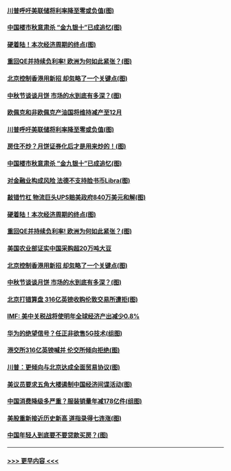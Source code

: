 #### [川普呼吁美联储将利率降至零或负值(图)](../pages/p5/907303.md?t=09141544) 
#### [中国楼市秋意肃杀 “金九银十”已成追忆(图)](../pages/p5/907275.md?t=09141544) 
#### [硬着陆！本次经济周期的终点(图)](../pages/p5/907268.md?t=09141544) 
#### [重回QE并持续负利率! 欧洲为何如此紧张？(图)](../pages/p5/907269.md?t=09141544) 
#### [北京控制香港用新招 却忽略了一个关键点(图)](../pages/p5/907256.md?t=09141544) 
#### [中秋节谈谈月饼 市场的水到底有多深？(图)](../pages/p5/907241.md?t=09141544) 
#### [欧佩克和非欧佩克产油国将维持减产至12月](../pages/p5/907339.md?t=09141544) 
#### [川普呼吁美联储将利率降至零或负值(图)](../pages/p5/907303.md?t=09141544) 
#### [房住不炒？月饼证券化后才是用来炒的！(图)](../pages/p5/907337.md?t=09141544) 
#### [中国楼市秋意肃杀 “金九银十”已成追忆(图)](../pages/p5/907275.md?t=09141544) 
#### [对金融业构成风险 法德不支持脸书币Libra(图)](../pages/p5/907312.md?t=09141544) 
#### [敲错竹杠 物流巨头UPS赔美政府840万美元和解(图)](../pages/p5/907308.md?t=09141544) 
#### [硬着陆！本次经济周期的终点(图)](../pages/p5/907268.md?t=09141544) 
#### [重回QE并持续负利率! 欧洲为何如此紧张？(图)](../pages/p5/907269.md?t=09141544) 
#### [美国农业部证实中国采购超20万吨大豆](../pages/p5/907287.md?t=09141544) 
#### [北京控制香港用新招 却忽略了一个关键点(图)](../pages/p5/907256.md?t=09141544) 
#### [中秋节谈谈月饼 市场的水到底有多深？(图)](../pages/p5/907241.md?t=09141544) 
#### [北京打错算盘 316亿英镑收购伦敦交易所遭拒(图)](../pages/p5/907236.md?t=09141544) 
#### [IMF: 美中关税战将使明年全球经济产出减少0.8%](../pages/p5/907233.md?t=09141544) 
#### [华为的绝望信号？任正非欲售5G技术(组图)](../pages/p5/907155.md?t=09141544) 
#### [港交所316亿英镑喊并 伦交所倾向拒绝(图)](../pages/p5/907207.md?t=09141544) 
#### [川普：更倾向与北京达成全面贸易协议(图)](../pages/p5/907211.md?t=09141544) 
#### [美议员要求五角大楼遏制中国经济间谍活动(图)](../pages/p5/907199.md?t=09141544) 
#### [中国消费降级多严重？服装销量年减178亿件(组图)](../pages/p5/907157.md?t=09141544) 
#### [美股重新接近历史新高 道指录得七连涨(图)](../pages/p5/907182.md?t=09141544) 
#### [中国年轻人到底要不要贷款买房？(图)](../pages/p5/907162.md?t=09141544) 

----
#### [ >>> 更早内容 <<< ](../indexes/p5-earlier.md)
